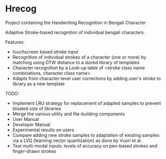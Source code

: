 Hrecog
======

Project containing the Handwriting Recognition in Bengali Character


 Adaptive Stroke-based recognition of individual bengali characters.

 Features:
 - touchscreen based stroke input
 - Recognition of individual strokes of a character (one or more) by matching using DTW distance to a stored library of templates
 - Character recognition by a Look-up table of <stroke class name combinations, character class name>
 - Adapts from character-level user corrections by adding user's stroke to library as a new template
 
TODO:
- Implement LRU strategy for replacement of adapted samples to prevent bloated size of libraries
- Merge the various utility and file-building components
- User Manual
- Developer Manual
- Experimental results on users
- Compare adding new stroke samples to adaptation of existing samples via a LVQ (learning vector quantization) as done by Vuori et al.
- Test multi-modal inputs: levels of accuracy on pen-based strokes and finger-drawn strokes
